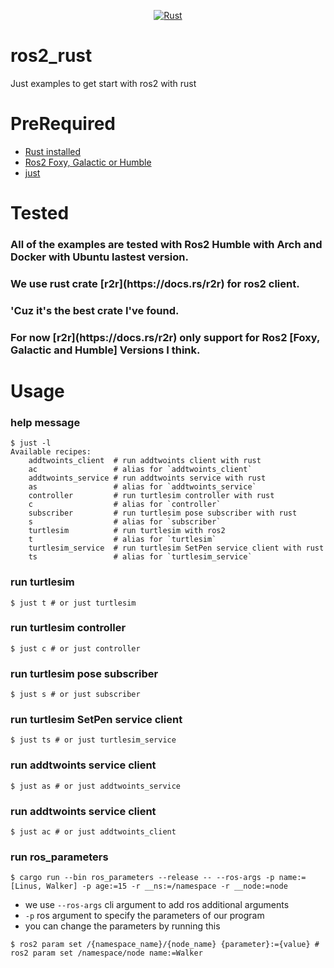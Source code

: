 <div align="center">

[![Rust](https://github.com/Walker-00/ros2_rust/actions/workflows/rust.yml/badge.svg)](https://github.com/Walker-00/ros2_rust/actions/workflows/rust.yml)

</div>

# ros2_rust
Just examples to get start with ros2 with rust

# PreRequired

- [Rust installed](https://rust-lang.org)
- [Ros2 Foxy, Galactic or Humble](https://ros.org)
- [just](https://github.com/casey/just)

# Tested

<h3> All of the examples are tested with Ros2 Humble with Arch and Docker with Ubuntu lastest version.</h3>
<h3> We use rust crate [r2r](https://docs.rs/r2r) for ros2 client.</h3>
<h3> 'Cuz it's the best crate I've found.</h3>
<h3> For now [r2r](https://docs.rs/r2r) only support for Ros2 [Foxy, Galactic and Humble] Versions I think. </h3>

# Usage

### help message

```
$ just -l
Available recipes:
    addtwoints_client  # run addtwoints client with rust
    ac                 # alias for `addtwoints_client`
    addtwoints_service # run addtwoints service with rust
    as                 # alias for `addtwoints_service`
    controller         # run turtlesim controller with rust
    c                  # alias for `controller`
    subscriber         # run turtlesim pose subscriber with rust
    s                  # alias for `subscriber`
    turtlesim          # run turtlesim with ros2
    t                  # alias for `turtlesim`
    turtlesim_service  # run turtlesim SetPen service client with rust
    ts                 # alias for `turtlesim_service`
```

### run turtlesim

```
$ just t # or just turtlesim
```

### run turtlesim controller

```
$ just c # or just controller
```

### run turtlesim pose subscriber

```
$ just s # or just subscriber
```

### run turtlesim SetPen service client

```
$ just ts # or just turtlesim_service
```

### run addtwoints service client

```
$ just as # or just addtwoints_service
```

### run addtwoints service client

```
$ just ac # or just addtwoints_client
```

### run ros_parameters

```
$ cargo run --bin ros_parameters --release -- --ros-args -p name:=[Linus, Walker] -p age:=15 -r __ns:=/namespace -r __node:=node
```

- we use `--ros-args` cli argument to add ros additional arguments
- `-p` ros argument to specify the parameters of our program 
- you can change the parameters by running this

```
$ ros2 param set /{namespace_name}/{node_name} {parameter}:={value} # ros2 param set /namespace/node name:=Walker
```

